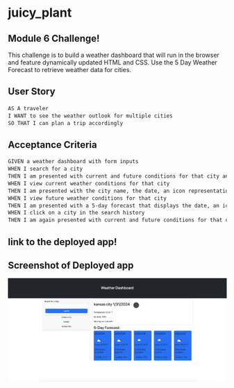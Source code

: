 # juicy_plant

## Module 6 Challenge!

This challenge is to build a weather dashboard that will run in the browser and feature dynamically updated HTML and CSS.
Use the 5 Day Weather Forecast to retrieve weather data for cities.

## User Story

```md
AS A traveler
I WANT to see the weather outlook for multiple cities
SO THAT I can plan a trip accordingly
```

## Acceptance Criteria

```md
GIVEN a weather dashboard with form inputs
WHEN I search for a city
THEN I am presented with current and future conditions for that city and that city is added to the search history
WHEN I view current weather conditions for that city
THEN I am presented with the city name, the date, an icon representation of weather conditions, the temperature, the humidity, and the the wind speed
WHEN I view future weather conditions for that city
THEN I am presented with a 5-day forecast that displays the date, an icon representation of weather conditions, the temperature, the wind speed, and the humidity
WHEN I click on a city in the search history
THEN I am again presented with current and future conditions for that city
```

## link to the deployed app!

## Screenshot of Deployed app

![Screenshot of Deployed app](<weatherdashboard screenshot.png>)
